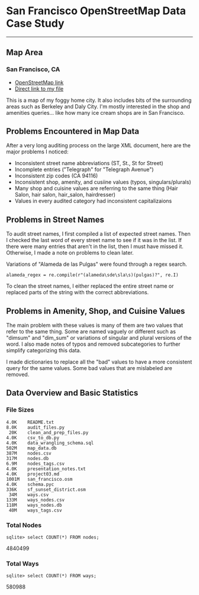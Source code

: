 # San Francisco OpenStreetMap Data Case Study
---
## Map Area
### San Francisco, CA
  * [OpenStreetMap link](https://www.openstreetmap.org/relation/111968)
  * [Direct link to my file](https://drive.google.com/open?id=0B2BGHnr9cnONSEJYd3FTSEQ2TU0)

This is a map of my foggy home city. It also includes bits of the surrounding areas such as Berkeley and Daly City. I'm mostly interested in the shop and amenities queries... like how many ice cream shops are in San Francisco.

## Problems Encountered in Map Data
After a very long auditing process on the large XML document, here are the major problems I noticed:
  * Inconsistent street name abbreviations (ST, St., St for Street)
  * Incomplete entries ("Telegraph" for "Telegraph Avenue")
  * Inconsistent zip codes (CA 94116)
  * Inconsistent shop, amenity, and cusiine values (typos, singulars/plurals)
  * Many shop and cuisine values are referring to the same thing (Hair Salon, hair salon, hair_salon, hairdresser)
  * Values in every audited category had inconsistent capitalizaions 

## Problems in Street Names
To audit street names, I first compiled a list of expected street names. Then I checked the last word of every street name to see if it was in the list. If there were many entries that aren't in the list, then I must have missed it. Otherwise, I made a note on problems to clean later. 

Variations of "Alameda de las Pulgas" were found through a regex search.

```alameda_regex = re.compile(r"(alameda\sde\sla\s)(pulgas)?", re.I)```

To clean the street names, I either replaced the entire street name or replaced parts of the string with the correct abbreviations.

## Problems in Amenity, Shop, and Cuisine Values
The main problem with these values is many of them are two values that refer to the same thing. Some are named vaguely or different such as "dimsum" and "dim_sum" or variations of singular and plural versions of the word. I also made notes of typos and removed subcategories to further simplify categorizing this data.

I made dictionaries to replace all the "bad" values to have a more consistent query for the same values. Some bad values that are mislabeled are removed.

## Data Overview and Basic Statistics

### File Sizes
```
4.0K	README.txt
8.0K	audit_files.py
 20K	clean_and_prep_files.py
4.0K	csv_to_db.py
4.0K	data_wrangling_schema.sql
502M	map_data.db
387M	nodes.csv
317M	nodes.db
6.9M	nodes_tags.csv
4.0K	presentation_notes.txt
4.0K	project03.md
1001M	san_francisco.osm
4.0K	schema.pyc
336K	sf_sunset_district.osm
 34M	ways.csv
133M	ways_nodes.csv
118M	ways_nodes.db
 40M	ways_tags.csv
 ```

 ### Total Nodes
 ```
sqlite> select COUNT(*) FROM nodes;
```
4840499

### Total Ways
```
sqlite> select COUNT(*) FROM ways;
```
580988

